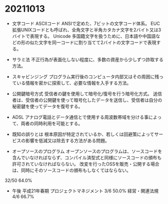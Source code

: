 # 20211013

- 文字コード
ASCIIコード
ANSIで定めた、7ビットの文字コード体系。
EUC
拡張UNIXコードとも呼ばれ、全角文字と半角カタカナ文字を2バイト又は3バイトで表現する。
Unicode
多国籍文字を扱うために、日本語や中国語などの形の似た文字を同一コードに割り当てて2バイトの文字コードで表現する。

- サラミ法
不正行為が表面化しない程度に、多数の資産から少しずつ詐取する方法。

- スキャビンジング
プログラム実行後のコンピュータ内部又はその周囲に残っている情報を密かに探索して、必要な情報を入手する方法。

- 公開鍵暗号方式
受信者の鍵を使用して暗号化/復号を行う暗号化方式。
送信者は、受信者の公開鍵を使って暗号化したデータを送信し、受信者は自分の秘密鍵を使ってデータを復号する。

- ADSL
アナログ電話とデータ通信とで使用する周波数帯域を分ける事によって、両者の同時利用を可能とする。

- 既知の誤りとは
根本原因が特定されているか、若しくは回避策によってサービスの影響を低減又は除去する方法がある問題。

- オープソースのプログラム
オープンソースのプログラムは、ソースコードを含んでいなければならず、コンパイル済型式と同様にソースコードの頒布も許可されていなければならない。
改変を行ったOSSを販売・公開する場合は、同時にそのソースコードの頒布もしなくてはならない。

32/50 64.0%

- 午後 平成21年春期
プロジェクトマネジメント
3/6 50.0%
経営・関連法規
4/6 66.7%

